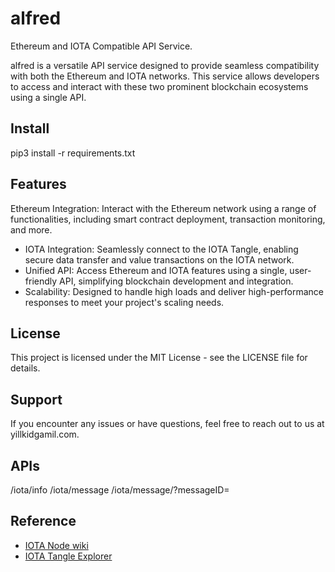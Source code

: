 # alfred
Ethereum and IOTA Compatible API Service.

alfred is a versatile API service designed to provide seamless compatibility with both the Ethereum and IOTA networks. This service allows developers to access and interact with these two prominent blockchain ecosystems using a single API.

## Install
pip3 install -r requirements.txt

## Features
Ethereum Integration: Interact with the Ethereum network using a range of functionalities, including smart contract deployment, transaction monitoring, and more.

* IOTA Integration: Seamlessly connect to the IOTA Tangle, enabling secure data transfer and value transactions on the IOTA network.
* Unified API: Access Ethereum and IOTA features using a single, user-friendly API, simplifying blockchain development and integration.
* Scalability: Designed to handle high loads and deliver high-performance responses to meet your project's scaling needs.

## License
This project is licensed under the MIT License - see the LICENSE file for details.

## Support
If you encounter any issues or have questions, feel free to reach out to us at yillkid<at>gamil.com.

## APIs
/iota/info
/iota/message
/iota/message/?messageID=<messageID>

## Reference
- [IOTA Node wiki](https://wiki.iota.org/build/networks-endpoints/#iota-mainnet)
- [IOTA Tangle Explorer](https://explorer.iota.org/)
